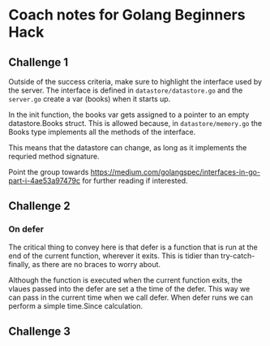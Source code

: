# Coach notes for Golang Beginners Hack

## Challenge 1

Outside of the success criteria, make sure to highlight the interface used by the server.
The interface is defined in ```datastore/datastore.go``` and the ```server.go``` create a var (books) when it starts up.

In the init function, the books var gets assigned to a pointer to an empty datastore.Books struct.
This is allowed because, in ```datastore/memory.go``` the Books type implements all the methods of the interface.

This means that the datastore can change, as long as it implements the requried method signature.

Point the group towards <https://medium.com/golangspec/interfaces-in-go-part-i-4ae53a97479c> for further reading if interested.

## Challenge 2

### On defer

The critical thing to convey here is that defer is a function that is run at the end of the current function, wherever it exits.
This is tidier than try-catch-finally, as there are no braces to worry about.

Although the function is executed when the current function exits, the vlaues passed into the defer are set a the time of the defer.
This way we can pass in the current time when we call defer. When defer runs we can perform a simple time.Since calculation.

## Challenge 3


